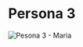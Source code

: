 # Persona 3

![Pesona 3 - Maria](https://github.com/user-attachments/assets/2903b9d7-08aa-4ebe-af74-b1b1667d1b3c)


